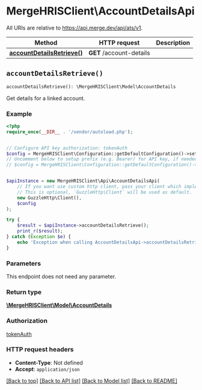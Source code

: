 # MergeHRISClient\AccountDetailsApi

All URIs are relative to https://api.merge.dev/api/ats/v1.

Method | HTTP request | Description
------------- | ------------- | -------------
[**accountDetailsRetrieve()**](AccountDetailsApi.md#accountDetailsRetrieve) | **GET** /account-details | 


## `accountDetailsRetrieve()`

```php
accountDetailsRetrieve(): \MergeHRISClient\Model\AccountDetails
```



Get details for a linked account.

### Example

```php
<?php
require_once(__DIR__ . '/vendor/autoload.php');


// Configure API key authorization: tokenAuth
$config = MergeHRISClient\Configuration::getDefaultConfiguration()->setApiKey('Authorization', 'YOUR_API_KEY');
// Uncomment below to setup prefix (e.g. Bearer) for API key, if needed
// $config = MergeHRISClient\Configuration::getDefaultConfiguration()->setApiKeyPrefix('Authorization', 'Bearer');


$apiInstance = new MergeHRISClient\Api\AccountDetailsApi(
    // If you want use custom http client, pass your client which implements `GuzzleHttp\ClientInterface`.
    // This is optional, `GuzzleHttp\Client` will be used as default.
    new GuzzleHttp\Client(),
    $config
);

try {
    $result = $apiInstance->accountDetailsRetrieve();
    print_r($result);
} catch (Exception $e) {
    echo 'Exception when calling AccountDetailsApi->accountDetailsRetrieve: ', $e->getMessage(), PHP_EOL;
}
```

### Parameters

This endpoint does not need any parameter.

### Return type

[**\MergeHRISClient\Model\AccountDetails**](../Model/AccountDetails.md)

### Authorization

[tokenAuth](../../README.md#tokenAuth)

### HTTP request headers

- **Content-Type**: Not defined
- **Accept**: `application/json`

[[Back to top]](#) [[Back to API list]](../../README.md#endpoints)
[[Back to Model list]](../../README.md#models)
[[Back to README]](../../README.md)
